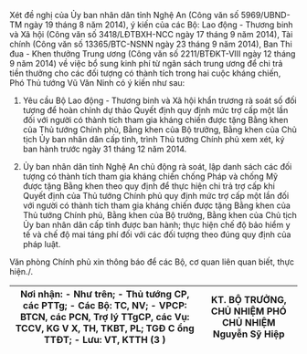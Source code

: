 Xét đề nghị của Ủy ban nhân dân tỉnh Nghệ An (Công văn số 5969/UBND-TM ngày 19 tháng 8 năm 2014), ý kiến của các Bộ: Lao động - Thương binh và Xã hội (Công văn số 3418/LĐTBXH-NCC ngày 17 tháng 9 năm 2014), Tài chính (Công văn số 13365/BTC-NSNN ngày 23 tháng 9 năm 2014), Ban Thi đua - Khen thưởng Trung ương (Công văn số 2211/BTĐKT-VIII ngày 12 tháng 9 năm 2014) về việc bổ sung kinh phí từ ngân sách trung ương để chi trả tiền thưởng cho các đối tượng có thành tích trong hai cuộc kháng chiến, Phó Thủ tướng Vũ Văn Ninh có ý kiến như sau:

1. Yêu cầu Bộ Lao động - Thương binh và Xã hội khẩn trương rà soát số đối tượng để hoàn chỉnh dự thảo Quyết định quy định mức trợ cấp một lần đối với người có thành tích tham gia kháng chiến được tặng Bằng khen của Thủ tướng Chính phủ, Bằng khen của Bộ trưởng, Bằng khen của Chủ tịch Ủy ban nhân dân cấp tỉnh, trình Thủ tướng Chính phủ xem xét, ký ban hành trước ngày 31 tháng 12 năm 2014.

2. Ủy ban nhân dân tỉnh Nghệ An chủ động rà soát, lập danh sách các đối tượng có thành tích tham gia kháng chiến chống Pháp và chống Mỹ được tặng Bằng khen theo quy định để thực hiện chi trả trợ cấp khi Quyết định của Thủ tướng Chính phủ quy định mức trợ cấp một lần đối với người có thành tích tham gia kháng chiến được tặng Bằng khen của Thủ tướng Chính phủ, Bằng khen của Bộ trưởng, Bằng khen của Chủ tịch Ủy ban nhân dân cấp tỉnh được ban hành; thực hiện chế độ bảo hiểm y tế và chế độ mai táng phí đối với các đối tượng theo đúng quy định của pháp luật.

Văn phòng Chính phủ xin thông báo để các Bộ, cơ quan liên quan biết, thực hiện./.

| Nơi nhận: - Như trên; - Thủ tướng CP, các PTTg; - Các Bộ: TC, NV; - VPCP: BTCN, các PCN, Trợ lý TTgCP, các Vụ: TCCV, KG V X, TH, TKBT, PL; TGĐ C ổng TTĐT; - Lưu: VT, KTTH (3 ) | KT. BỘ TRƯỞNG, CHỦ NHIỆM PHÓ CHỦ NHIỆM Nguyễn Sỹ Hiệp |
|---|---|